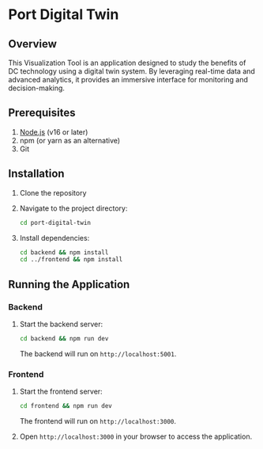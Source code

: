 # Port Digital Twin

## Overview
This Visualization Tool is an application designed to study the benefits of DC technology using a digital twin system. By leveraging real-time data and advanced analytics, it provides an immersive interface for monitoring and decision-making. 

## Prerequisites
1. [Node.js](https://nodejs.org/) (v16 or later)
2. npm (or yarn as an alternative)
3. Git

## Installation
1. Clone the repository
2. Navigate to the project directory:
   ```bash
   cd port-digital-twin
   ```

3. Install dependencies:
   ```bash
   cd backend && npm install
   cd ../frontend && npm install
   ```

## Running the Application
### Backend
1. Start the backend server:
   ```bash
   cd backend && npm run dev
   ```
   The backend will run on `http://localhost:5001`.

### Frontend
1. Start the frontend server:
   ```bash
   cd frontend && npm run dev
   ```
   The frontend will run on `http://localhost:3000`.

2. Open `http://localhost:3000` in your browser to access the application.


